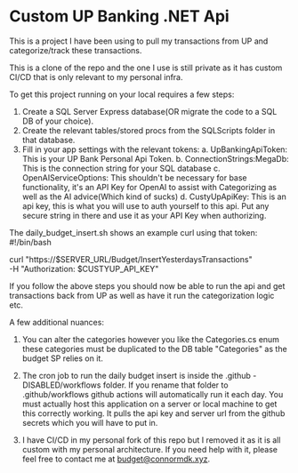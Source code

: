 # Custom UP Banking .NET Api
 
This is a project I have been using to pull my transactions from UP and categorize/track these transactions.

This is a clone of the repo and the one I use is still private as it has custom CI/CD that is only relevant to my personal infra.

To get this project running on your local requires a few steps:
1. Create a SQL Server Express database(OR migrate the code to a SQL DB of your choice).
2. Create the relevant tables/stored procs from the SQLScripts folder in that database.
3. Fill in your app settings with the relevant tokens:
    a. UpBankingApiToken: This is your UP Bank Personal Api Token.
    b. ConnectionStrings:MegaDb: This is the connection string for your SQL database
    c. OpenAIServiceOptions: This shouldn't be necessary for base functionality, it's an API Key for OpenAI to assist with Categorizing as well as the AI advice(Which kind of sucks)
    d. CustyUpApiKey: This is an api key, this is what you will use to auth yourself to this api. Put any secure string in there and use it as your API Key when authorizing.


The daily_budget_insert.sh shows an example curl using that token:
#!/bin/bash

curl "https://$SERVER_URL/Budget/InsertYesterdaysTransactions" \
  -H "Authorization: $CUSTYUP_API_KEY"


If you follow the above steps you should now be able to run the api and get transactions back from UP as well as have it run the categorization logic etc.


A few additional nuances:
1. You can alter the categories however you like the Categories.cs enum these categories must be duplicated to the DB table "Categories" as the budget SP relies on it.

2. The cron job to run the daily budget insert is inside the .github - DISABLED/workflows folder. If you rename that folder to .github/workflows github actions will automatically run it each day.
You must actually host this application on a server or local machine to get this correctly working. It pulls the api key and server url from the github secrets which you will have to put in.

3. I have CI/CD in my personal fork of this repo but I removed it as it is all custom with my personal architecture. If you need help with it, please feel free to contact me at budget@connormdk.xyz.
